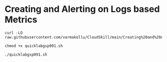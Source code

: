 # Creating and Alerting on Logs based Metrics


```
curl -LO raw.githubusercontent.com/varmakollu/CloudSkill/main/Creating%20and%20Alerting%20on%20Logs%20based%20Metrics/quicklabgsp091.sh

chmod +x quicklabgsp091.sh

./quicklabgsp091.sh

```
